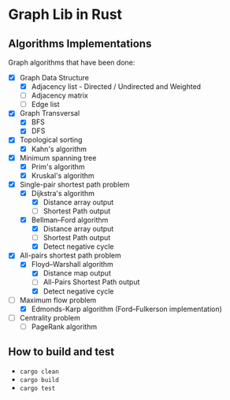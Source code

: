 # Graph Lib in Rust

## Algorithms Implementations

Graph algorithms that have been done: 

- [x] Graph Data Structure
    - [x] Adjacency list - Directed / Undirected  and Weighted        
    - [ ] Adjacency matrix    
    - [ ] Edge list       
- [x] Graph Transversal
    - [x] BFS
    - [x] DFS    
- [x] Topological sorting
    - [x] Kahn's algorithm
- [x] Minimum spanning tree
    - [x] Prim's algorithm
    - [x] Kruskal's algorithm    
- [x] Single-pair shortest path problem
    - [x] Dijkstra's algorithm
        - [x] Distance array output
        - [ ] Shortest Path output
    - [x] Bellman–Ford algorithm
        - [x] Distance array output
        - [ ] Shortest Path output
        - [x] Detect negative cycle
- [x] All-pairs shortest path problem
    - [x] Floyd–Warshall algorithm
        - [x] Distance map output
        - [ ] All-Pairs Shortest Path output
        - [x] Detect negative cycle    
- [ ] Maximum flow problem
    - [x] Edmonds-Karp algorithm (Ford–Fulkerson implementation)
- [ ] Centrality problem
    - [ ] PageRank algorithm
    
## How to build and test
* `cargo clean` 
* `cargo build`
* `cargo test`

